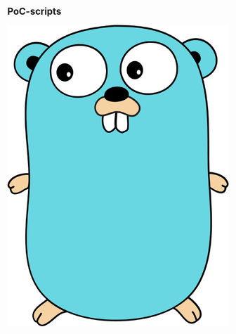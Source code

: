 ## PoC-scripts

![](https://github.com/nu11secur1ty/GoLang/blob/main/PoC-scripts/docs/golang-logo.png)
